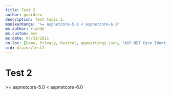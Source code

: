 ```yaml
---
title: Test 2
author: guardrex
description: Test topic 2.
monikerRange: '>= aspnetcore-5.0 < aspnetcore-6.0'
ms.author: riande
ms.custom: mvc
ms.date: 07/31/2021
no-loc: [Home, Privacy, Kestrel, appsettings.json, "ASP.NET Core Identity", cookie, Cookie, Blazor, "Blazor Server", "Blazor WebAssembly", "Identity", "Let's Encrypt", Razor, SignalR]
uid: blazor/test2
---
```

# Test 2

&gt;= aspnetcore-5.0 &lt; aspnetcore-6.0
